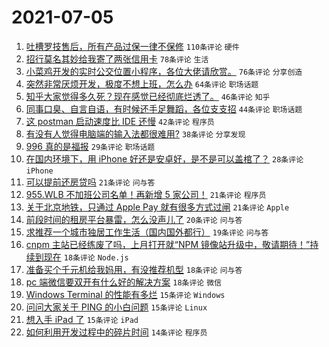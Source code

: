 # 2021-07-05

1. [吐槽罗技售后，所有产品过保一律不保修](https://www.v2ex.com/t/787561) `110条评论` `硬件`
1. [招行莫名其妙给我寄了两张信用卡](https://www.v2ex.com/t/787551) `78条评论` `生活`
1. [小菜鸡开发的实时公交位置小程序，各位大佬请欣赏。](https://www.v2ex.com/t/787522) `76条评论` `分享创造`
1. [突然非常厌烦开发，极度不想上班，怎么办](https://www.v2ex.com/t/787520) `64条评论` `职场话题`
1. [知乎大家觉得多久死？现在感觉已经彻底烂透了。](https://www.v2ex.com/t/787570) `46条评论` `知乎`
1. [同事口臭、自言自语，有时候还手足舞蹈，各位支支招](https://www.v2ex.com/t/787532) `44条评论` `职场话题`
1. [这 postman 启动速度比 IDE 还慢](https://www.v2ex.com/t/787560) `42条评论` `程序员`
1. [有没有人觉得电脑端的输入法都很难用?](https://www.v2ex.com/t/787592) `38条评论` `分享发现`
1. [996 真的是福报](https://www.v2ex.com/t/787576) `29条评论` `职场话题`
1. [在国内环境下，用 iPhone 好还是安卓好，是不是可以盖棺了？](https://www.v2ex.com/t/787565) `28条评论` `iPhone`
1. [可以提前还房贷吗](https://www.v2ex.com/t/787588) `21条评论` `问与答`
1. [955.WLB 不加班公司名单！再新增 5 家公司！](https://www.v2ex.com/t/787553) `21条评论` `程序员`
1. [关于北京地铁，只通过 Apple Pay 就有很多方式过闸](https://www.v2ex.com/t/787525) `21条评论` `Apple`
1. [前段时间的租房平台暴雷，怎么没声儿了](https://www.v2ex.com/t/787574) `20条评论` `问与答`
1. [求推荐一个城市独居工作生活（国内国外都行）](https://www.v2ex.com/t/787601) `19条评论` `问与答`
1. [cnpm 主站已经练废了吗，上月打开就“NPM 镜像站升级中，敬请期待！”持续到现在](https://www.v2ex.com/t/787602) `18条评论` `Node.js`
1. [准备买个千元机给我妈用，有没推荐机型](https://www.v2ex.com/t/787534) `18条评论` `问与答`
1. [pc 端微信要双开有什么好的解决方案](https://www.v2ex.com/t/787526) `18条评论` `微信`
1. [Windows Terminal 的性能有多烂](https://www.v2ex.com/t/787595) `15条评论` `Windows`
1. [问问大家关于 PING 的小白问题](https://www.v2ex.com/t/787558) `15条评论` `Linux`
1. [想入手 iPad 了](https://www.v2ex.com/t/787518) `15条评论` `iPad`
1. [如何利用开发过程中的碎片时间](https://www.v2ex.com/t/787567) `14条评论` `程序员`
